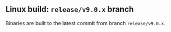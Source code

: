 ## Linux build: `release/v9.0.x` branch

Binaries are built to the latest commit from branch `release/v9.0.x`.

